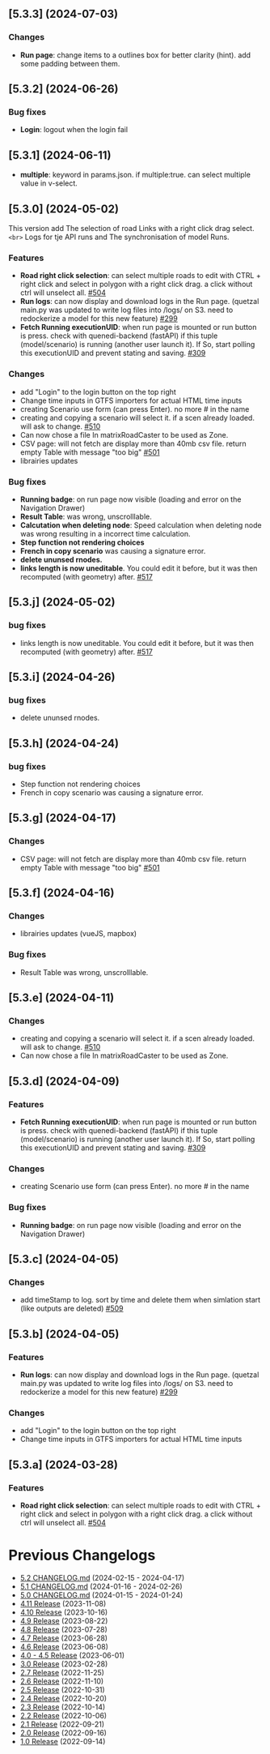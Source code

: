 ## [5.3.3] (2024-07-03)

### Changes
* **Run page**: change items to a outlines box for better clarity (hint). add some padding between them.

## [5.3.2] (2024-06-26)

### Bug fixes
* **Login**: logout when the login fail

## [5.3.1] (2024-06-11)

* **multiple**: keyword in params.json. if multiple:true. can select multiple value in v-select.

## [5.3.0] (2024-05-02)

This version add The selection of road Links with a right click drag select.`<br>`
Logs for tje API runs and The synchronisation of model Runs.

### Features

* **Road right click selection**: can select multiple roads to edit with CTRL + right click and select in polygon with a right click drag. a click without ctrl will unselect all. [#504](https://github.com/systragroup/quetzal-network-editor/issues/504)
* **Run logs**: can now display and download logs in the Run page. (quetzal main.py was updated to write log files into /logs/ on S3. need to redockerize a model for this new feature) [#299](https://github.com/systragroup/quetzal-network-editor/issues/299)
* **Fetch Running executionUID**: when run page is mounted or run button is press. check with quenedi-backend (fastAPI) if this tuple (model/scenario) is running (another user launch it). If So, start polling this executionUID and prevent stating and saving. [#309](https://github.com/systragroup/quetzal-network-editor/issues/309)

### Changes

* add "Login" to the login button on the top right
* Change time inputs in GTFS importers for actual HTML time inputs
* creating Scenario use form (can press Enter). no more # in the name
* creating and copying a scenario will select it. if a scen already loaded. will ask to change. [#510](https://github.com/systragroup/quetzal-network-editor/issues/510)
* Can now chose a file In matrixRoadCaster to be used as Zone.
* CSV page: will not fetch are display more than 40mb csv file. return empty Table with message "too big" [#501](https://github.com/systragroup/quetzal-network-editor/issues/501)
* librairies updates

### Bug fixes

* **Running badge**: on run page now visible (loading and error on the Navigation Drawer)
* **Result Table**: was wrong, unscrolllable.
* **Calcutation when deleting node**: Speed calculation when deleting node was wrong resulting in a incorrect time calculation.
* **Step function not rendering choices**
* **French in copy scenario** was causing a signature error.
* **delete ununsed rnodes.**
* **links length is now uneditable**. You could edit it before, but it was then recomputed (with geometry) after. [#517](https://github.com/systragroup/quetzal-network-editor/issues/517)

## [5.3.j] (2024-05-02)

### bug fixes

* links length is now uneditable. You could edit it before, but it was then recomputed (with geometry) after. [#517](https://github.com/systragroup/quetzal-network-editor/issues/517)

## [5.3.i] (2024-04-26)

### bug fixes

* delete ununsed rnodes.

## [5.3.h] (2024-04-24)

### bug fixes

* Step function not rendering choices
* French in copy scenario was causing a signature error.

## [5.3.g] (2024-04-17)

### Changes

* CSV page: will not fetch are display more than 40mb csv file. return empty Table with message "too big" [#501](https://github.com/systragroup/quetzal-network-editor/issues/501)

## [5.3.f] (2024-04-16)

### Changes

* librairies updates (vueJS, mapbox)

### Bug fixes

* Result Table was wrong, unscrolllable.

## [5.3.e] (2024-04-11)

### Changes

* creating and copying a scenario will select it. if a scen already loaded. will ask to change. [#510](https://github.com/systragroup/quetzal-network-editor/issues/510)
* Can now chose a file In matrixRoadCaster to be used as Zone.

## [5.3.d] (2024-04-09)

### Features

* **Fetch Running executionUID**: when run page is mounted or run button is press. check with quenedi-backend (fastAPI) if this tuple (model/scenario) is running (another user launch it). If So, start polling this executionUID and prevent stating and saving. [#309](https://github.com/systragroup/quetzal-network-editor/issues/309)

### Changes

* creating Scenario use form (can press Enter). no more # in the name

### Bug fixes

* **Running badge**: on run page now visible (loading and error on the Navigation Drawer)

## [5.3.c] (2024-04-05)

### Changes

* add timeStamp to log. sort by time and delete them when simlation start (like outputs are deleted) [#509](https://github.com/systragroup/quetzal-network-editor/issues/509)

## [5.3.b] (2024-04-05)

### Features

* **Run logs**: can now display and download logs in the Run page. (quetzal main.py was updated to write log files into /logs/ on S3. need to redockerize a model for this new feature) [#299](https://github.com/systragroup/quetzal-network-editor/issues/299)

### Changes

* add "Login" to the login button on the top right
* Change time inputs in GTFS importers for actual HTML time inputs

## [5.3.a] (2024-03-28)

### Features

* **Road right click selection**: can select multiple roads to edit with CTRL + right click and select in polygon with a right click drag. a click without ctrl will unselect all. [#504](https://github.com/systragroup/quetzal-network-editor/issues/504)

# Previous Changelogs

* [5.2 CHANGELOG.md](https://github.com/systragroup/quetzal-network-editor/blob/master/changelogs/CHANGELOG-5.2.md) (2024-02-15 - 2024-04-17)
* [5.1 CHANGELOG.md](https://github.com/systragroup/quetzal-network-editor/blob/master/changelogs/CHANGELOG-5.1.md) (2024-01-16 - 2024-02-26)
* [5.0 CHANGELOG.md](https://github.com/systragroup/quetzal-network-editor/blob/master/changelogs/CHANGELOG-5.0.md) (2024-01-15 - 2024-01-24)
* [4.11 Release](https://github.com/systragroup/quetzal-network-editor/releases/tag/4.11.0) (2023-11-08)
* [4.10 Release](https://github.com/systragroup/quetzal-network-editor/releases/tag/4.10) (2023-10-16)
* [4.9 Release](https://github.com/systragroup/quetzal-network-editor/releases/tag/4.9.0) (2023-08-22)
* [4.8 Release](https://github.com/systragroup/quetzal-network-editor/releases/tag/4.8.0) (2023-07-28)
* [4.7 Release](https://github.com/systragroup/quetzal-network-editor/releases/tag/4.7.0) (2023-06-28)
* [4.6 Release](https://github.com/systragroup/quetzal-network-editor/releases/tag/4.6.0) (2023-06-08)
* [4.0 - 4.5 Release](https://github.com/systragroup/quetzal-network-editor/releases/tag/4.5.0) (2023-06-01)
* [3.0 Release](https://github.com/systragroup/quetzal-network-editor/releases/tag/v3.0) (2023-02-28)
* [2.7 Release](https://github.com/systragroup/quetzal-network-editor/releases/tag/v2.7) (2022-11-25)
* [2.6 Release](https://github.com/systragroup/quetzal-network-editor/releases/tag/v2.6) (2022-11-10)
* [2.5 Release](https://github.com/systragroup/quetzal-network-editor/releases/tag/v2.5) (2022-10-31)
* [2.4 Release](https://github.com/systragroup/quetzal-network-editor/releases/tag/v2.4) (2022-10-20)
* [2.3 Release](https://github.com/systragroup/quetzal-network-editor/releases/tag/v2.3) (2022-10-14)
* [2.2 Release](https://github.com/systragroup/quetzal-network-editor/releases/tag/v2.2) (2022-10-06)
* [2.1 Release](https://github.com/systragroup/quetzal-network-editor/releases/tag/v2.1) (2022-09-21)
* [2.0 Release](https://github.com/systragroup/quetzal-network-editor/releases/tag/v2.0) (2022-09-16)
* [1.0 Release](https://github.com/systragroup/quetzal-network-editor/releases/tag/V1) (2022-09-14)
